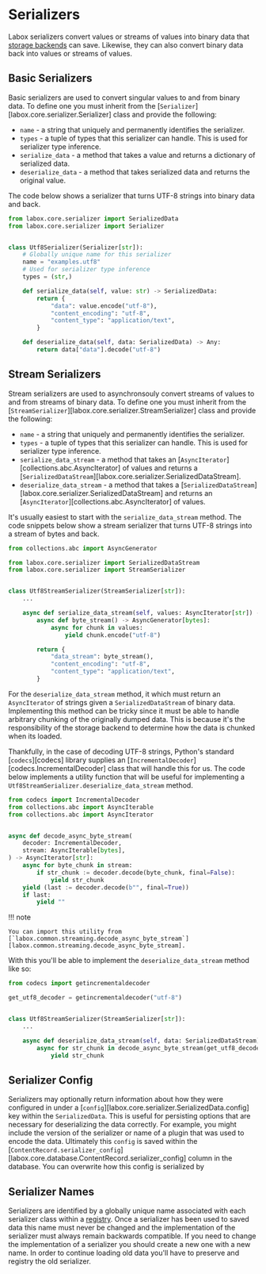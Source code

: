 # Serializers

Labox serializers convert values or streams of values into binary data that
[storage backends](storages.md) can save. Likewise, they can also convert binary data
back into values or streams of values.

## Basic Serializers

Basic serializers are used to convert singular values to and from binary data. To define
one you must inherit from the [`Serializer`][labox.core.serializer.Serializer] class and
provide the following:

- `name` - a string that uniquely and permanently identifies the serializer.
- `types` - a tuple of types that this serializer can handle. This is used for
    serializer type inference.
- `serialize_data` - a method that takes a value and returns a dictionary of
    serialized data.
- `deserialize_data` - a method that takes serialized data and returns the original
    value.

The code below shows a serializer that turns UTF-8 strings into binary data and back.

```python
from labox.core.serializer import SerializedData
from labox.core.serializer import Serializer


class Utf8Serializer(Serializer[str]):
    # Globally unique name for this serializer
    name = "examples.utf8"
    # Used for serializer type inference
    types = (str,)

    def serialize_data(self, value: str) -> SerializedData:
        return {
            "data": value.encode("utf-8"),
            "content_encoding": "utf-8",
            "content_type": "application/text",
        }

    def deserialize_data(self, data: SerializedData) -> Any:
        return data["data"].decode("utf-8")
```

## Stream Serializers

Stream serializers are used to asynchronsouly convert streams of values to and from
streams of binary data. To define one you must inherit from the
[`StreamSerializer`][labox.core.serializer.StreamSerializer] class and provide the
following:

- `name` - a string that uniquely and permanently identifies the serializer.
- `types` - a tuple of types that this serializer can handle. This is used for
    serializer type inference.
- `serialize_data_stream` - a method that takes an
    [`AsyncIterator`][collections.abc.AsyncIterator] of values and returns a
    [`SerializedDataStream`][labox.core.serializer.SerializedDataStream].
- `deserialize_data_stream` - a method that takes a
    [`SerializedDataStream`][labox.core.serializer.SerializedDataStream] and returns an
    [`AsyncIterator`][collections.abc.AsyncIterator] of values.

It's usually easiest to start with the `serialize_data_stream` method. The code snippets
below show a stream serializer that turns UTF-8 strings into a stream of bytes and back.

```python
from collections.abc import AsyncGenerator

from labox.core.serializer import SerializedDataStream
from labox.core.serializer import StreamSerializer


class Utf8StreamSerializer(StreamSerializer[str]):
    ...

    async def serialize_data_stream(self, values: AsyncIterator[str]) -> SerializedDataStream:
        async def byte_stream() -> AsyncGenerator[bytes]:
            async for chunk in values:
                yield chunk.encode("utf-8")

        return {
            "data_stream": byte_stream(),
            "content_encoding": "utf-8",
            "content_type": "application/text",
        }
```

For the `deserialize_data_stream` method, it which must return an `AsyncIterator` of
strings given a `SerializedDataStream` of binary data. Implementing this method can be
tricky since it must be able to handle arbitrary chunking of the originally dumped data.
This is because it's the responsibility of the storage backend to determine how the data
is chunked when its loaded.

Thankfully, in the case of decoding UTF-8 strings, Python's standard [`codecs`][codecs]
library supplies an [`IncrementalDecoder`][codecs.IncrementalDecoder] class that will
handle this for us. The code below implements a utility function that will be useful for
implementing a `Utf8StreamSerializer.deserialize_data_stream` method.

```python
from codecs import IncrementalDecoder
from collections.abc import AsyncIterable
from collections.abc import AsyncIterator


async def decode_async_byte_stream(
    decoder: IncrementalDecoder,
    stream: AsyncIterable[bytes],
) -> AsyncIterator[str]:
    async for byte_chunk in stream:
        if str_chunk := decoder.decode(byte_chunk, final=False):
            yield str_chunk
    yield (last := decoder.decode(b"", final=True))
    if last:
        yield ""
```

!!! note

    You can import this utility from
    [`labox.common.streaming.decode_async_byte_stream`][labox.common.streaming.decode_async_byte_stream].

With this you'll be able to implement the `deserialize_data_stream` method like so:

```python
from codecs import getincrementaldecoder

get_utf8_decoder = getincrementaldecoder("utf-8")


class Utf8StreamSerializer(StreamSerializer[str]):
    ...

    async def deserialize_data_stream(self, data: SerializedDataStream) -> AsyncIterator[str]:
        async for str_chunk in decode_async_byte_stream(get_utf8_decoder(), data):
            yield str_chunk
```

## Serializer Config

Serializers may optionally return information about how they were configured in under a
[`config`][labox.core.serializer.SerializedData.config] key within the `SerializedData`.
This is useful for persisting options that are necessary for deserializing the data
correctly. For example, you might include the version of the serializer or name of a
plugin that was used to encode the data. Ultimately this `config` is saved within the
[`ContentRecord.serializer_config`][labox.core.database.ContentRecord.serializer_config]
column in the database. You can overwrite how this config is serialized by

## Serializer Names

Serializers are identified by a globally unique name associated with each serializer
class within a [registry](./registry.md#adding-serializers). Once a serializer has been
used to saved data this name must never be changed and the implementation of the
serializer must always remain backwards compatible. If you need to change the
implementation of a serializer you should create a new one with a new name. In order to
continue loading old data you'll have to preserve and registry the old serializer.
